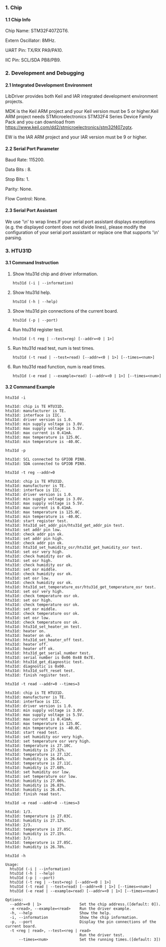 ### 1. Chip

#### 1.1 Chip Info

Chip Name: STM32F407ZGT6.

Extern Oscillator: 8MHz.

UART Pin: TX/RX PA9/PA10.

IIC Pin: SCL/SDA PB8/PB9.

### 2. Development and Debugging

#### 2.1 Integrated Development Environment

LibDriver provides both Keil and IAR integrated development environment projects.

MDK is the Keil ARM project and your Keil version must be 5 or higher.Keil ARM project needs STMicroelectronics STM32F4 Series Device Family Pack and you can download from https://www.keil.com/dd2/stmicroelectronics/stm32f407zgtx.

EW is the IAR ARM project and your IAR version must be 9 or higher.

#### 2.2 Serial Port Parameter

Baud Rate: 115200.

Data Bits : 8.

Stop Bits: 1.

Parity: None.

Flow Control: None.

#### 2.3 Serial Port Assistant

We use '\n' to wrap lines.If your serial port assistant displays exceptions (e.g. the displayed content does not divide lines), please modify the configuration of your serial port assistant or replace one that supports '\n' parsing.

### 3. HTU31D

#### 3.1 Command Instruction

1. Show htu31d chip and driver information.

   ```shell
   htu31d (-i | --information)
   ```

2. Show htu31d help.

   ```shell
   htu31d (-h | --help)
   ```

3. Show htu31d pin connections of the current board.

   ```shell
   htu31d (-p | --port)
   ```

4. Run htu31d register test.

   ```shell
   htu31d (-t reg | --test=reg) [--addr=<0 | 1>]
   ```

5. Run htu31d read test, num is test times.

   ```shell
   htu31d (-t read | --test=read) [--addr=<0 | 1>] [--times=<num>]
   ```

6. Run htu31d read function, num is read times.

   ```shell
   htu31d (-e read | --example=read) [--addr=<0 | 1>] [--times=<num>]
   ```

#### 3.2 Command Example

```shell
htu31d -i

htu31d: chip is TE HTU31D.
htu31d: manufacturer is TE.
htu31d: interface is IIC.
htu31d: driver version is 1.0.
htu31d: min supply voltage is 3.0V.
htu31d: max supply voltage is 5.5V.
htu31d: max current is 0.41mA.
htu31d: max temperature is 125.0C.
htu31d: min temperature is -40.0C.
```

```shell
htu31d -p

htu31d: SCL connected to GPIOB PIN8.
htu31d: SDA connected to GPIOB PIN9.
```

```shell
htu31d -t reg --addr=0

htu31d: chip is TE HTU31D.
htu31d: manufacturer is TE.
htu31d: interface is IIC.
htu31d: driver version is 1.0.
htu31d: min supply voltage is 3.0V.
htu31d: max supply voltage is 5.5V.
htu31d: max current is 0.41mA.
htu31d: max temperature is 125.0C.
htu31d: min temperature is -40.0C.
htu31d: start register test.
htu31d: htu31d_set_addr_pin/htu31d_get_addr_pin test.
htu31d: set addr pin low.
htu31d: check addr pin ok.
htu31d: set addr pin high.
htu31d: check addr pin ok.
htu31d: htu31d_set_humidity_osr/htu31d_get_humidity_osr test.
htu31d: set osr very high.
htu31d: check humidity osr ok.
htu31d: set osr high.
htu31d: check humidity osr ok.
htu31d: set osr middle.
htu31d: check humidity osr ok.
htu31d: set osr low.
htu31d: check humidity osr ok.
htu31d: htu31d_set_temperature_osr/htu31d_get_temperature_osr test.
htu31d: set osr very high.
htu31d: check temperature osr ok.
htu31d: set osr high.
htu31d: check temperature osr ok.
htu31d: set osr middle.
htu31d: check temperature osr ok.
htu31d: set osr low.
htu31d: check temperature osr ok.
htu31d: htu31d_set_heater_on test.
htu31d: heater on.
htu31d: heater on ok.
htu31d: htu31d_set_heater_off test.
htu31d: heater off.
htu31d: heater off ok.
htu31d: htu31d_get_serial_number test.
htu31d: serial number is 0x06 0x48 0x7E.
htu31d: htu31d_get_diagnostic test.
htu31d: diagnostic is 0x00.
htu31d: htu31d_soft_reset test.
htu31d: finish register test.
```

```shell
htu31d -t read --addr=0 --times=3

htu31d: chip is TE HTU31D.
htu31d: manufacturer is TE.
htu31d: interface is IIC.
htu31d: driver version is 1.0.
htu31d: min supply voltage is 3.0V.
htu31d: max supply voltage is 5.5V.
htu31d: max current is 0.41mA.
htu31d: max temperature is 125.0C.
htu31d: min temperature is -40.0C.
htu31d: start read test.
htu31d: set humidity osr very high.
htu31d: set temperature osr very high.
htu31d: temperature is 27.10C.
htu31d: humidity is 27.32%.
htu31d: temperature is 27.12C.
htu31d: humidity is 26.64%.
htu31d: temperature is 27.11C.
htu31d: humidity is 27.68%.
htu31d: set humidity osr low.
htu31d: set temperature osr low.
htu31d: humidity is 27.06%.
htu31d: humidity is 26.83%.
htu31d: humidity is 26.47%.
htu31d: finish read test.
```

```shell
htu31d -e read --addr=0 --times=3

htu31d: 1/3.
htu31d: temperature is 27.03C.
htu31d: humidity is 27.12%.
htu31d: 2/3.
htu31d: temperature is 27.05C.
htu31d: humidity is 27.15%.
htu31d: 3/3.
htu31d: temperature is 27.05C.
htu31d: humidity is 26.78%.
```

```shell
htu31d -h

Usage:
  htu31d (-i | --information)
  htu31d (-h | --help)
  htu31d (-p | --port)
  htu31d (-t reg | --test=reg) [--addr=<0 | 1>]
  htu31d (-t read | --test=read) [--addr=<0 | 1>] [--times=<num>]
  htu31d (-e read | --example=read) [--addr=<0 | 1>] [--times=<num>]

Options:
  --addr=<0 | 1>                 Set the chip address.([default: 0]).
  -e <read>, --example=<read>    Run the driver example.
  -h, --help                     Show the help.
  -i, --information              Show the chip information.
  -p, --port                     Display the pin connections of the current board.
  -t <reg | read>, --test=<reg | read>
                                 Run the driver test.
      --times=<num>              Set the running times.([default: 3])
```

